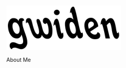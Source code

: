 [![Header](https://github.com/gwiden/gwiden/blob/main/assets/c75s13dfpa.png)](https://mynickname.com/gwiden)

About Me
